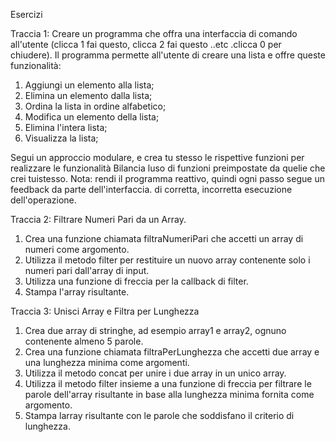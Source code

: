 Esercizi

Traccia 1:
Creare un programma che offra una interfaccia di comando all'utente (clicca 1 fai questo, clicca 2 fai questo ..etc .clicca 0 per chiudere).
Il programma permette all'utente di creare una lista e offre queste funzionalità:
1. Aggiungi un elemento alla lista;
2. Elimina un elemento dalla lista; 
3. Ordina la lista in ordine alfabetico;
4. Modifica un elemento della lista;
5. Elimina l'intera lista;
6. Visualizza la lista;

Segui un approccio modulare, e crea tu stesso le rispettive funzioni per realizzare le funzionalità Bilancia luso di funzioni preimpostate da quelie che crei tuistesso.
Nota: rendi il programma reattivo, quindi ogni passo segue un feedback da parte dell'interfaccia. di corretta, incorretta esecuzione dell'operazione.


Traccia 2:
Filtrare Numeri Pari da un Array.
1. Crea una funzione chiamata filtraNumeriPari che accetti un array di numeri come argomento.
2. Utilizza il metodo filter per restituire un nuovo array contenente solo i numeri pari dall'array di input.
3. Utilizza una funzione di freccia per la callback di filter.
4. Stampa l'array risultante.


Traccia 3:
Unisci Array e Filtra per Lunghezza 
1. Crea due array di stringhe, ad esempio array1 e array2, ognuno contenente almeno 5 parole.
2. Crea una funzione chiamata filtraPerLunghezza che accetti due array e una lunghezza minima come argomenti.
3. Utilizza il metodo concat per unire i due array in un unico array.
4. Utilizza il metodo filter insieme a una funzione di freccia per filtrare le parole dell'array risultante in base alla lunghezza minima fornita come argomento.
5. Stampa larray risultante con le parole che soddisfano il criterio di lunghezza.
